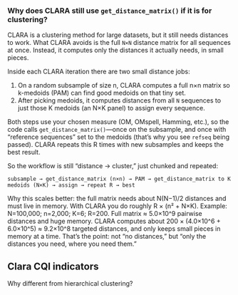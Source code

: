 <!--
 * @Author: Yuqi Liang dawson1900@live.com
 * @Date: 2025-09-16 11:44:52
 * @LastEditors: Yuqi Liang dawson1900@live.com
 * @LastEditTime: 2025-09-16 13:53:23
 * @FilePath: /SequenzoWebsite/docs/en/tutorials/understanding_clara.md
 * @Description: 这是默认设置,请设置`customMade`, 打开koroFileHeader查看配置 进行设置: https://github.com/OBKoro1/koro1FileHeader/wiki/%E9%85%8D%E7%BD%AE
-->
### Why does CLARA still use `get_distance_matrix()` if it is for clustering?

CLARA is a clustering method for large datasets, but it still needs distances to work. What CLARA avoids is the full `N×N` distance matrix for all sequences at once. Instead, it computes only the distances it actually needs, in small pieces.

Inside each CLARA iteration there are two small distance jobs:

1. On a random subsample of size n, CLARA computes a full n×n matrix so k-medoids (PAM) can find good medoids on that tiny set.
2. After picking medoids, it computes distances from all `N` sequences to just those K medoids (an N×K panel) to assign every sequence.

Both steps use your chosen measure (OM, OMspell, Hamming, etc.), so the code calls `get_distance_matrix()`—once on the subsample, and once with “reference sequences” set to the medoids (that’s why you see `refseq` being passed). CLARA repeats this R times with new subsamples and keeps the best result.

So the workflow is still “distance → cluster,” just chunked and repeated:

```
subsample → get_distance_matrix (n×n) → PAM → get_distance_matrix to K medoids (N×K) → assign → repeat R → best
```

Why this scales better: the full matrix needs about N(N−1)/2 distances and must live in memory. With CLARA you do roughly R × (n² + N×K). Example: N=100,000; n=2,000; K=6; R=200. Full matrix ≈ 5.0×10^9 pairwise distances and huge memory. CLARA computes about 200 × (4.0×10^6 + 6.0×10^5) ≈ 9.2×10^8 targeted distances, and only keeps small pieces in memory at a time. That’s the point: not “no distances,” but “only the distances you need, where you need them.”

## Clara CQI indicators

Why different from hierarchical clustering?